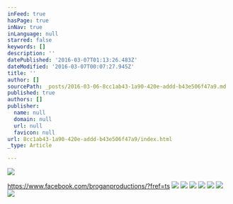 ```yaml
---
inFeed: true
hasPage: true
inNav: true
inLanguage: null
starred: false
keywords: []
description: ''
datePublished: '2016-03-07T01:13:26.483Z'
dateModified: '2016-03-07T00:07:27.945Z'
title: ''
author: []
sourcePath: _posts/2016-03-06-8cc1ab43-1a90-420e-addd-b43e506f47a9.md
published: true
authors: []
publisher:
  name: null
  domain: null
  url: null
  favicon: null
url: 8cc1ab43-1a90-420e-addd-b43e506f47a9/index.html
_type: Article

---
```

![](https://s3-us-west-2.amazonaws.com/the-grid-img/p/25656a40b3babb651261d68700654553ec60649c.jpg)

https://www.facebook.com/broganproductions/?fref=ts
![](https://the-grid-user-content.s3-us-west-2.amazonaws.com/8b4fd4cc-85a4-43b9-abdf-a93716ec3399.tif)
![](https://the-grid-user-content.s3-us-west-2.amazonaws.com/6e981aac-b4be-4773-8b57-3b8876c697f5.png)
![](https://the-grid-user-content.s3-us-west-2.amazonaws.com/af5c258b-9c02-44db-a3fc-c8341da329f1.jpg)
![](https://the-grid-user-content.s3-us-west-2.amazonaws.com/8ceb1d00-15d1-4c93-ba5c-d5ed7734a552.jpg)
![](https://the-grid-user-content.s3-us-west-2.amazonaws.com/dcf8fd04-1f89-43b9-aa75-b41df6e1c1fe.jpg)
![](https://the-grid-user-content.s3-us-west-2.amazonaws.com/6a97d1fd-61b6-4efb-a755-bfdfcaf72426.tif)
![](https://the-grid-user-content.s3-us-west-2.amazonaws.com/6b0b6e88-e10f-401b-8863-287b3b0e8dcf.png)